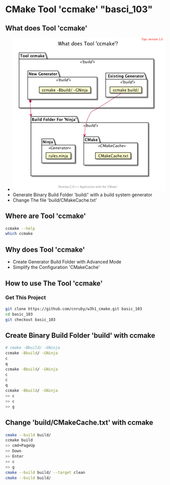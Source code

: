 # CMake Tool 'ccmake' "basci_103"

## What does Tool 'ccmake'
- ![image](./uml/what/what.png)
- Generate Binary Build Folder 'build/' with a build system generator
- Change The file 'build/CMakeCache.txt'

## Where are Tool 'ccmake'
```bash
ccmake --help
which ccmake
```

## Why does Tool 'ccmake'
- Create Generator Build Folder with Advanced Mode
- Simplify the Configuration 'CMakeCache'

## How to use The Tool 'ccmake'

### Get This Project
```bash
git clone https://github.com/cnruby/w3h1_cmake.git basic_103
cd basic_103
git checkout basic_103
```

## Create Binary Build Folder 'build' with ccmake
```bash
# cmake -Bbuild/ -GNinja
ccmake -Bbuild/ -GNinja
c
q
ccmake -Bbuild/ -GNinja
c
c
q
ccmake -Bbuild/ -GNinja
>> c
>> c
>> g
```

## Change 'build/CMakeCache.txt' with ccmake
```bash
cmake --build build/
ccmake build
>> cmd+PageUp
>> Down
>> Enter
>> c
>> g
cmake --build build/ --target clean
cmake --build build/
```